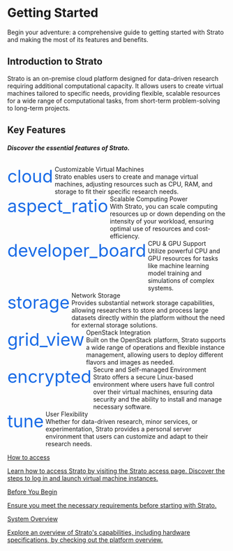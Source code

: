 # Getting Started
Begin your adventure: a comprehensive guide to getting started with Strato and making the most of its features and benefits.

## Introduction to Strato

Strato is an on-premise cloud platform designed for data-driven research requiring additional computational capacity. It allows users to create virtual machines tailored to specific needs, providing flexible, scalable resources for a wide range of computational tasks, from short-term problem-solving to long-term projects.

## Key Features

##### Discover the essential features of Strato.

<div class="feature-container" style="margin-top: 2rem;">
    <div style="flex: 1 1 0%;">
        <div style="display: flex;">
            <div class="feature-icon-container">
                <span style="color: rgb(26 108 231); font-size: 40px;" class="material-symbols-outlined">cloud</span>
            </div>
            <div style="margin-left: .25rem;">
                <div class="feature-title">Customizable Virtual Machines</div>
                <div class="feature-description">Strato enables users to create and manage virtual machines, adjusting resources such as CPU, RAM, and storage to fit their specific research needs.</div>
            </div>
        </div>
    </div>
    <div style="flex: 1 1 0%;">
        <div style="display: flex;">
            <div class="feature-icon-container">
                <span style="color: rgb(26 108 231); font-size: 40px;" class="material-symbols-outlined">aspect_ratio</span>
            </div>
            <div style="margin-left: .25rem;">
                <div class="feature-title">Scalable Computing Power</div>
                <div class="feature-description">With Strato, you can scale computing resources up or down depending on the intensity of your workload, ensuring optimal use of resources and cost-efficiency.</div>
            </div>
        </div>
    </div>
    <div style="flex: 1 1 0%;">
        <div style="display: flex;">
            <div class="feature-icon-container">
                <span style="color: rgb(26 108 231); font-size: 40px;" class="material-symbols-outlined">developer_board</span>
            </div>
            <div style="margin-left: .25rem;">
                <div class="feature-title">CPU & GPU Support</div>
                <div class="feature-description">Utilize powerful CPU and GPU resources for tasks like machine learning model training and simulations of complex systems.</div>
            </div>
        </div>
    </div>
    <div style="flex: 1 1 0%;">
        <div style="display: flex;">
            <div class="feature-icon-container">
                <span style="color: rgb(26 108 231); font-size: 40px;" class="material-symbols-outlined">storage</span>
            </div>
            <div style="margin-left: .25rem;">
                <div class="feature-title">Network Storage</div>
                <div class="feature-description">Provides substantial network storage capabilities, allowing researchers to store and process large datasets directly within the platform without the need for external storage solutions.</div>
            </div>
        </div>
    </div>
    <div style="flex: 1 1 0%;">
        <div style="display: flex;">
            <div class="feature-icon-container">
                <span style="color: rgb(26 108 231); font-size: 40px;" class="material-symbols-outlined">grid_view</span>
            </div>
            <div style="margin-left: .25rem;">
                <div class="feature-title">OpenStack Integration</div>
                <div class="feature-description">Built on the OpenStack platform, Strato supports a wide range of operations and flexible instance management, allowing users to deploy different flavors and images as needed.</div>
            </div>
        </div>
    </div>
    <div style="flex: 1 1 0%;">
        <div style="display: flex;">
            <div class="feature-icon-container">
                <span style="color: rgb(26 108 231); font-size: 40px;" class="material-symbols-outlined">encrypted</span>
            </div>
            <div style="margin-left: .25rem;">
                <div class="feature-title">Secure and Self-managed Environment</div>
                <div class="feature-description">Strato offers a secure Linux-based environment where users have full control over their virtual machines, ensuring data security and the ability to install and manage necessary software.</div>
            </div>
        </div>
    </div>
    <div style="flex: 1 1 0%;">
        <div style="display: flex;">
            <div class="feature-icon-container">
                <span style="color: rgb(26 108 231); font-size: 40px;" class="material-symbols-outlined">tune</span>
            </div>
            <div style="margin-left: .25rem;">
                <div class="feature-title">User Flexibility</div>
                <div class="feature-description">Whether for data-driven research, minor services, or experimentation, Strato provides a personal server environment that users can customize and adapt to their research needs.</div>
            </div>
        </div>
    </div>
</div>



<div class="grid-introduction">
    <div class="card-introduction">
        <a href="/strato/how-to-access/">
            <div class="content-introduction">
                <p class="title-introduction">How to access</p>
                <p class="description-introduction">Learn how to access Strato by visiting the Strato access page. Discover the steps to log in and launch virtual machine instances.</p>
            </div>
        </a>
    </div>
    <div class="card-introduction">
        <a href="/strato/getting-started/before-you-begin/">
            <div class="content-introduction">
                <p class="title-introduction">Before You Begin</p>
                <p class="description-introduction">Ensure you meet the necessary requirements before starting with Strato.</p>
            </div>
        </a>
    </div>
    <div class="card-introduction">
        <a href="/strato/system-overview/hardware/">
            <div class="content-introduction">
                <p class="title-introduction">System Overview</p>
                <p class="description-introduction">Explore an overview of Strato's capabilities, including hardware specifications, by checking out the platform overview.</p>
            </div>
        </a>
    </div>
</div>